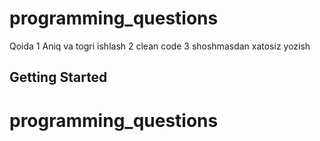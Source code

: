 # programming_questions
Qoida 
1 Aniq va togri ishlash
2 clean code 
3 shoshmasdan xatosiz yozish

## Getting Started
# programming_questions
